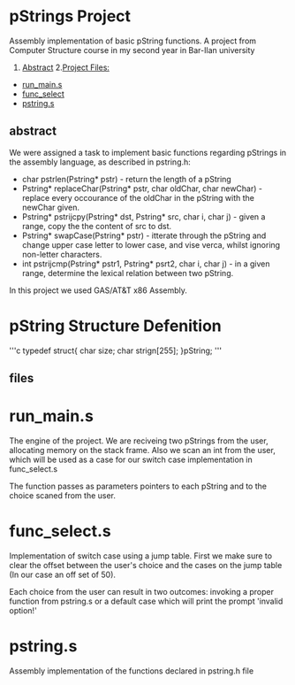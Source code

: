 # pStrings Project 
Assembly implementation of basic pString functions.
A project from Computer Structure course in my second year in Bar-Ilan university

1. [Abstract](#abstract)
2.[Project Files:](#files)
  - [run_main.s](#run_main.s)
  - [func_select](#func_select.s)
  - [pstring.s](#pstring.s)

## abstract
We were assigned a task to implement basic functions regarding pStrings in the assembly language, as described in pstring.h:
* char pstrlen(Pstring* pstr) - return the length of a pString
* Pstring* replaceChar(Pstring* pstr, char oldChar, char newChar) - replace every occourance of the oldChar in the pString with the newChar given.
* Pstring* pstrijcpy(Pstring* dst, Pstring* src, char i, char j) - given a range, copy the the content of src to dst.
* Pstring* swapCase(Pstring* pstr) - itterate through the pString and change upper case letter to lower case, and vise verca, whilst ignoring non-letter characters.
* int pstrijcmp(Pstring* pstr1, Pstring* psrt2, char i, char j) - in a given range, determine the lexical relation between two pString.

In this project we used GAS/AT&T x86 Assembly.
# pString Structure Defenition
'''c
typedef struct{
    char size;
    char strign[255];
}pString;
'''

## files
# run_main.s
The engine of the project. We are reciveing two pStrings from the user, allocating memory on the stack frame.
Also we scan an int from the user, which will be used as a case for our switch case implementation in func_select.s

The function passes as parameters pointers to each pString and to the choice scaned from the user.
# func_select.s
Implementation of switch case using a jump table.
First we make sure to clear the offset between the user's choice and the cases on the jump table (In our case an off set of 50).

Each choice from the user can result in two outcomes: invoking a proper function from pstring.s or a default case which will print the prompt 'invalid option!'

# pstring.s
Assembly implementation of the functions declared in pstring.h file




